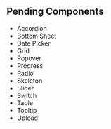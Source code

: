 ## Pending Components

- Accordion
- Bottom Sheet
- Date Picker
- Grid
- Popover
- Progress
- Radio
- Skeleton
- Slider
- Switch
- Table
- Tooltip
- Upload
